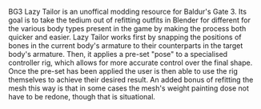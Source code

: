 BG3 Lazy Tailor is an unoffical modding resource for Baldur's Gate 3. 
Its goal is to take the tedium out of refitting outfits in Blender for different for the various body types present in the game by making the process both quicker and easier.
Lazy Tailor works first by snapping the positions of bones in the current body's armature to their counterparts in the target body's armature. Then, it applies a pre-set "pose" to a specialised controller rig, which allows for more accurate control over the final shape. 
Once the pre-set has been applied the user is then able to use the rig themselves to achieve their desired result. An added bonus of refitting the mesh this way is that in some cases the mesh's weight painting dose not have to be redone, though that is situational.
